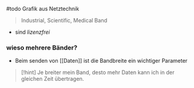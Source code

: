 #todo Grafik aus Netztechnik

> Industrial, Scientific, Medical Band

- sind _lizenzfrei_



### wieso mehrere Bänder?
- Beim senden von [[Daten]] ist die Bandbreite ein wichtiger Parameter
> [!hint] Je breiter mein Band, desto mehr Daten kann ich in der gleichen Zeit übertragen.

